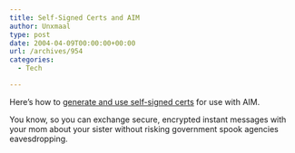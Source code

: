 ```yaml
---
title: Self-Signed Certs and AIM
author: Unxmaal
type: post
date: 2004-04-09T00:00:00+00:00
url: /archives/954
categories:
  - Tech

---
```

Here&#8217;s how to [generate and use self-signed certs][1] for use with AIM. 

You know, so you can exchange secure, encrypted instant messages with your mom about your sister without risking government spook agencies eavesdropping.

 [1]: http://secure.sylikc.net:8080/self_signed/